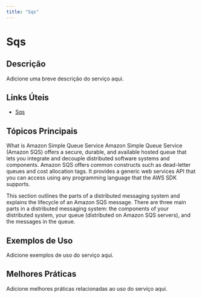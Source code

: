 ```yaml
---
title: "Sqs"
---
```


# Sqs

## Descrição

Adicione uma breve descrição do serviço aqui.

## Links Úteis

- [Sqs](https://docs.aws.amazon.com/AWSSimpleQueueService/latest/SQSDeveloperGuide/welcome.html)

## Tópicos Principais

What is Amazon Simple Queue Service
Amazon Simple Queue Service (Amazon SQS) offers a secure, durable, and available hosted queue that lets you
		integrate and decouple distributed software systems and components. Amazon SQS offers common
		constructs such as dead-letter queues and
			cost allocation tags. It provides a generic web
		services API that you can access using any programming language that the AWS SDK
		supports.


This section outlines the parts of a distributed messaging system and explains the
        lifecycle of an Amazon SQS message.
There are three main parts in a distributed messaging system: the components of
        your distributed system, your queue (distributed on Amazon SQS servers), and the messages
        in the queue.

## Exemplos de Uso

Adicione exemplos de uso do serviço aqui.

## Melhores Práticas

Adicione melhores práticas relacionadas ao uso do serviço aqui.
